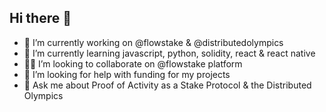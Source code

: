 ## Hi there 👋

- 🔭 I’m currently working on @flowstake & @distributedolympics
- 🌱 I’m currently learning javascript, python, solidity, react & react native
- 🫵🏻 I’m looking to collaborate on @flowstake platform 
- 🤔 I’m looking for help with funding for my projects
- 💬 Ask me about Proof of Activity as a Stake Protocol & the Distributed Olympics
